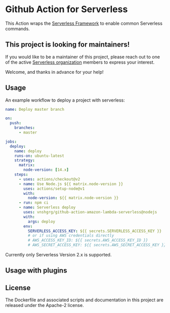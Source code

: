 # Github Action for Serverless

This Action wraps the [Serverless Framework](https://serverless.com) to enable common Serverless commands.

## This project is looking for maintainers!

If you would like to be a maintainer of this project, please reach out to one of the active [Serverless organization](https://github.com/serverless) members to express your interest.

Welcome, and thanks in advance for your help!

## Usage

An example workflow to deploy a project with serverless:

```yaml
name: Deploy master branch

on:
  push:
    branches:
      - master

jobs:
  deploy:
    name: deploy
    runs-on: ubuntu-latest
    strategy:
      matrix:
        node-version: [14.x]
    steps:
      - uses: actions/checkout@v2
      - name: Use Node.js ${{ matrix.node-version }}
        uses: actions/setup-node@v1
        with:
          node-version: ${{ matrix.node-version }}
      - run: npm ci
      - name: Serverless deploy
        uses: vnshgrg/github-action-amazon-lambda-serverless@nodejs
        with:
          args: deploy
        env:
          SERVERLESS_ACCESS_KEY: ${{ secrets.SERVERLESS_ACCESS_KEY }}
          # or if using AWS credentials directly
          # AWS_ACCESS_KEY_ID: ${{ secrets.AWS_ACCESS_KEY_ID }}
          # AWS_SECRET_ACCESS_KEY: ${{ secrets.AWS_SECRET_ACCESS_KEY }}
```

Currently only Serverless Version 2.x is supported.

## Usage with plugins

## License

The Dockerfile and associated scripts and documentation in this project are released under the Apache-2 license.
